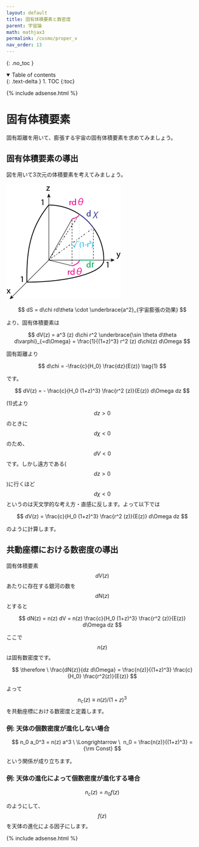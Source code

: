 ```yaml
---
layout: default
title: 固有体積要素と数密度
parent: 宇宙論
math: mathjax3
permalink: /cosmo/proper_v
nav_order: 13
---
```


{: .no_toc }

<details open markdown="block">
  <summary>
    Table of contents
  </summary>
  {: .text-delta }
1. TOC
{:toc}
</details>

{% include adsense.html %}

# 固有体積要素

固有距離を用いて、膨張する宇宙の固有体積要素を求めてみましょう。

## 固有体積要素の導出

図を用いて3次元の体積要素を考えてみましょう。

![超球面を用いた固有距離、固有体積要素の導出](/assets/images/cosmo/proper_ve.png)

$$
dS = d\chi rd\theta \cdot \underbrace{a^2}_{宇宙膨張の効果}
$$

より、固有体積要素は

$$
dV(z) = a^3 (z) d\chi r^2 \underbrace{\sin \theta d\theta d\varphi}_{=d\Omega} 
= \frac{1}{(1+z)^3} r^2 (z) d\chi(z) d\Omega
$$

固有距離より

$$
d\chi = -\frac{c}{H_0} \frac{dz}{E(z)} \tag{1}
$$

です。

$$
dV(z) 
= - \frac{c}{H_0 (1+z)^3} \frac{r^2 (z)}{E(z)} d\Omega dz
$$

(1)式より$$dz > 0$$のときに$$d\chi <0$$のため、$$dV<0$$です。しかし遠方である($$dz > 0$$)に行くほど$$d\chi < 0$$というのは天文学的な考え方・直感に反します。よって以下では

$$
dV(z) 
= \frac{c}{H_0 (1+z)^3} \frac{r^2 (z)}{E(z)} d\Omega dz
$$

のように計算します。

## 共動座標における数密度の導出

固有体積要素$$dV(z)$$あたりに存在する銀河の数を$$dN(z)$$とすると

$$
dN(z) 
= n(z) dV 
= n(z) \frac{c}{H_0 (1+z)^3} \frac{r^2 (z)}{E(z)} d\Omega dz
$$

ここで$$n(z)$$は固有数密度です。

$$
\therefore \ \frac{dN(z)}{dz d\Omega} 
= \frac{n(z)}{(1+z)^3} \frac{c}{H_0} \frac{r^2(z)}{E(z)}
$$

よって$$n_c (z) \equiv n(z) /(1+z)^3$$を共動座標における数密度と定義します。

### 例: 天体の個数密度が進化しない場合

$$
n_0 a_0^3 = n(z) a^3 \ \Longrightarrow \ 
n_0 = \frac{n(z)}{(1+z)^3} = {\rm Const}
$$

という関係が成り立ちます。

### 例: 天体の進化によって個数密度が進化する場合

$$
n_c (z) = n_0 f(z)
$$

のようにして、$$f(z)$$を天体の進化による因子にします。

{% include adsense.html %}
